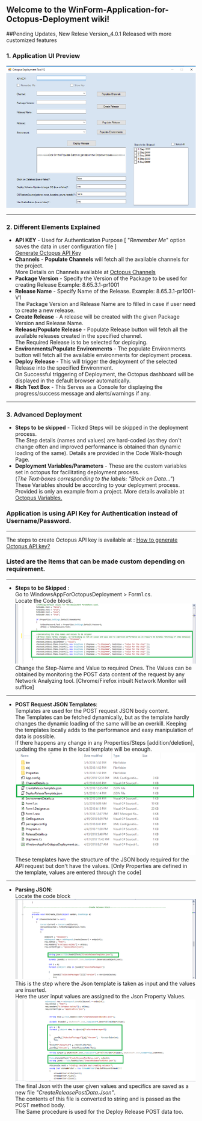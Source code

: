 ## Welcome to the WinForm-Application-for-Octopus-Deployment wiki!
##Pending Updates, New Relese Version_4.0.1 Released with more customized features

### 1. Application UI Preview
![](https://github.com/AjithGeorge/WinForm-Application-for-Octopus-Deployment/blob/master/UI%20Preview.png?raw=true)

***
### 2. Different Elements Explained

* **API KEY** - Used for Authentication Purpose [ "_Remember Me_" option saves the data in user configuration file ] <br>[Generate Octopus API Key](https://github.com/AjithGeorge/WinForm-Application-for-Octopus-Deployment/wiki/Octopus-API-Key-Generation)
* **Channels** - **Populate Channels** will fetch all the available channels for the project.<br/> More Details on Channels available at [Octopus Channels](https://octopus.com/docs/deployment-process/channels)
* **Package Version** - Specify the Version of the Package to be used for creating Release Example: 8.65.3.1-pr1001
* **Release Name** - Specify Name of the Release. Example: 8.65.3.1-pr1001-V1 <br> The Package Version and Release Name are to filled in case if user need to create a new release.
* **Create Release** - A release will be created with the given Package Version and Release Name.
* **Release/Populate Release** - Populate Release button will fetch all the available releases created in the specified channel. <br>The Required Release is to be selected for deploying.
* **Environments/Populate Environments** - The populate Environments button will fetch all the available environments for deployment process.
* **Deploy Release** - This will trigger the deployment of the selected Release into the specified Environment. <br>On Successful triggering of Deployment, the Octopus dashboard will be displayed in the default browser automatically.
* **Rich Text Box** - This Serves as a Console for displaying the progress/success message and alerts/warnings if any. 
***
### 3. Advanced Deployment
* **Steps to be skipped** - Ticked Steps will be skipped in the deployment process.
<br>The Step details (names and values) are hard-coded (as they don't change often and improved performance is obtained than dynamic loading of the same). Details are provided in the Code Walk-though Page. 
* **Deployment Variables/Parameters** - These are the custom variables set in octopus for facilitating deployment process.
<br>(_The Text-boxes corresponding to the labels: "Block on Data..."_)
<br>These Variables should be according to your deployment process. <br>Provided is only an example from a project.
More details available at [Octopus Variables.](https://octopus.com/docs/deployment-process/variables)







### Application is using API Key for Authentication instead of Username/Password.
***

The steps to create Octopus API key is available at : [How to generate Octopus API key?](https://octopus.com/docs/api-and-integration/api/how-to-create-an-api-key)


### Listed are the Items that can be made custom depending on requirement.
***

*  **Steps to be Skipped** : 
<br> Go to WindowsAppForOctopusDeployment > Form1.cs.
<br> Locate the Code block.
![](https://github.com/AjithGeorge/WinForm-Application-for-Octopus-Deployment/blob/master/RefPics/SkipItemsCodeRef.png?raw=true)
<br> Change the Step-Name and Value to required Ones. The Values can be obtained by monitoring the POST data content of the request by any Network Analyzing tool. [Chrome/Firefox inbuilt Network Monitor will suffice]

***

* **POST Request JSON Templates**:
<br> Templates are used for the POST request JSON body content.
<br> The Templates can be fetched dynamically, but as the template hardly changes the dynamic loading of the same will be an overkill. Keeping the templates locally adds to the performance and easy manipulation of data is possible.
<br>If there happens any change in any Properties/Steps [addition/deletion], updating the same in the local template will be enough. 
![](https://github.com/AjithGeorge/WinForm-Application-for-Octopus-Deployment/blob/master/RefPics/POST%20Content%20Template.png?raw=true)
<br>These templates have the structure of the JSON body required for the API request but don't have the values. [Only Properties are defined in the template, values are entered through the code]

***
* **Parsing JSON**:
<br>Locate the code block
![](https://github.com/AjithGeorge/WinForm-Application-for-Octopus-Deployment/blob/master/RefPics/Create%20Release%20Post%20Data%20Input.png?raw=true)
<br>This is the step where the Json template is taken as input and the values are inserted.
<br>Here the user input values are assigned to the Json Property Values.
![](https://github.com/AjithGeorge/WinForm-Application-for-Octopus-Deployment/blob/master/RefPics/Create%20Release%20POST%20Json%20Content%20Manipulation.png?raw=true) 
The final Json with the user given values and specifics are saved as a new file _"CreateReleasePostData.Json"_. 
<br>The contents of this file is converted to string and is passed as the POST method body.
<br>The Same procedure is used for the Deploy Release POST data too.
